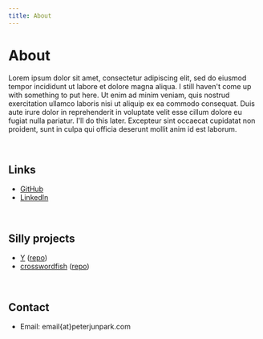 ```yaml
---
title: About
---
```


# About

Lorem ipsum dolor sit amet, consectetur adipiscing elit, sed do eiusmod tempor incididunt ut labore
et dolore magna aliqua. I still haven't come up with something to put here. Ut enim ad minim veniam,
quis nostrud exercitation ullamco laboris nisi ut aliquip ex ea commodo consequat. Duis aute irure
dolor in reprehenderit in voluptate velit esse cillum dolore eu fugiat nulla pariatur. I'll do this
later. Excepteur sint occaecat cupidatat non proident, sunt in culpa qui officia deserunt mollit
anim id est laborum.

<br />

## Links

- [GitHub](https://github.com/peterjunpark)
- [LinkedIn](https://linkedin.com/in/peterjunpark)

<br />

## Silly projects

- [Y](https://twytter-1.vercel.app/) ([repo](https://github.com/peterjunpark/y))
- [crosswordfish](https://crosswordfish.vercel.app)
  ([repo](https://github.com/peterjunpark/crosswordfish))

<br />

## Contact

- Email: email{at}peterjunpark.com
